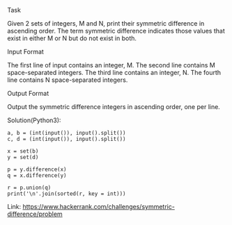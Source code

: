 Task

Given 2 sets of integers, M and N, 
print their symmetric difference in ascending order. 
The term symmetric difference indicates those values that exist in either M or N but do not exist in both.

Input Format

The first line of input contains an integer, M.
The second line contains M space-separated integers.
The third line contains an integer, N.
The fourth line contains N space-separated integers.

Output Format

Output the symmetric difference integers in ascending order, one per line.

Solution(Python3):
```
a, b = (int(input()), input().split())
c, d = (int(input()), input().split())

x = set(b)
y = set(d)

p = y.difference(x)
q = x.difference(y)

r = p.union(q)
print('\n'.join(sorted(r, key = int)))

```
Link: https://www.hackerrank.com/challenges/symmetric-difference/problem
